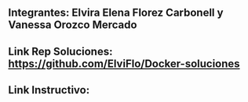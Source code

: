 ## Integrantes: Elvira Elena Florez Carbonell y Vanessa Orozco Mercado
## Link Rep Soluciones: https://github.com/ElviFlo/Docker-soluciones
## Link Instructivo: 
